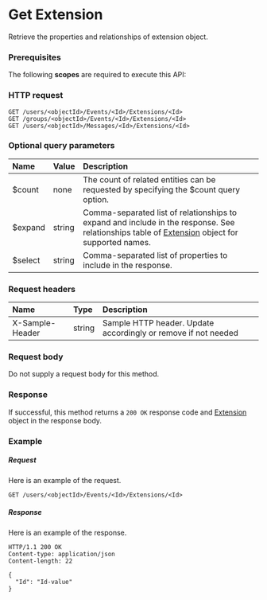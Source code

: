 # Get Extension

Retrieve the properties and relationships of extension object.
### Prerequisites
The following **scopes** are required to execute this API: 
### HTTP request
<!-- { "blockType": "ignored" } -->
```http
GET /users/<objectId>/Events/<Id>/Extensions/<Id>
GET /groups/<objectId>/Events/<Id>/Extensions/<Id>
GET /users/<objectId>/Messages/<Id>/Extensions/<Id>
```
### Optional query parameters
|Name|Value|Description|
|:---------------|:--------|:-------|
|$count|none|The count of related entities can be requested by specifying the $count query option.|
|$expand|string|Comma-separated list of relationships to expand and include in the response. See relationships table of [Extension](../resources/extension.md) object for supported names. |
|$select|string|Comma-separated list of properties to include in the response.|

### Request headers
| Name       | Type | Description|
|:-----------|:------|:----------|
| X-Sample-Header  | string  | Sample HTTP header. Update accordingly or remove if not needed|

### Request body
Do not supply a request body for this method.
### Response
If successful, this method returns a `200 OK` response code and [Extension](../resources/extension.md) object in the response body.
### Example
##### Request
Here is an example of the request.
<!-- {
  "blockType": "request",
  "name": "get_extension"
}-->
```http
GET /users/<objectId>/Events/<Id>/Extensions/<Id>
```
##### Response
Here is an example of the response.
<!-- {
  "blockType": "response",
  "truncated": false,
  "@odata.type": "microsoft.graph.extension"
} -->
```http
HTTP/1.1 200 OK
Content-type: application/json
Content-length: 22

{
  "Id": "Id-value"
}
```

<!-- uuid: 972508eb-009b-45ab-822e-fdc84c3a8ebf
2015-10-25 12:45:03 UTC -->
<!-- {
  "type": "#page.annotation",
  "description": "Get Extension",
  "keywords": "",
  "section": "documentation",
  "tocPath": ""
}-->